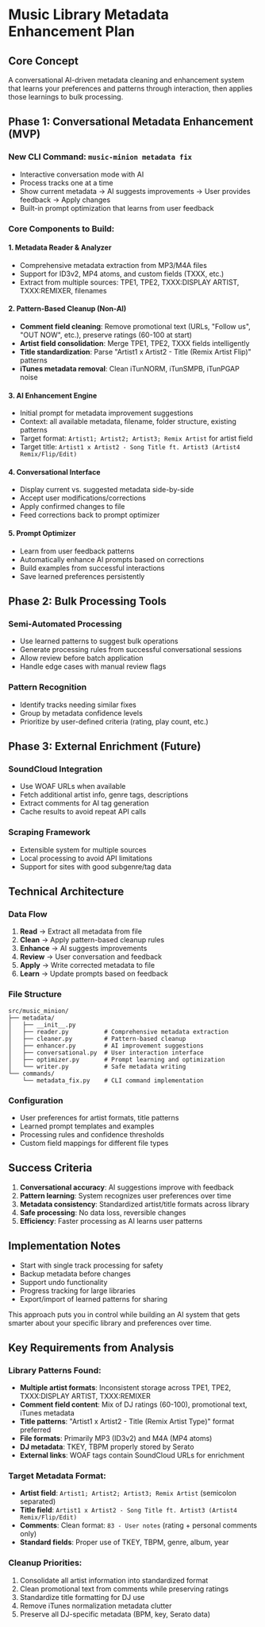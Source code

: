 # Music Library Metadata Enhancement Plan

## Core Concept
A conversational AI-driven metadata cleaning and enhancement system that learns your preferences and patterns through interaction, then applies those learnings to bulk processing.

## Phase 1: Conversational Metadata Enhancement (MVP)

### New CLI Command: `music-minion metadata fix`
- Interactive conversation mode with AI
- Process tracks one at a time
- Show current metadata → AI suggests improvements → User provides feedback → Apply changes
- Built-in prompt optimization that learns from user feedback

### Core Components to Build:

#### 1. **Metadata Reader & Analyzer**
- Comprehensive metadata extraction from MP3/M4A files
- Support for ID3v2, MP4 atoms, and custom fields (TXXX, etc.)
- Extract from multiple sources: TPE1, TPE2, TXXX:DISPLAY ARTIST, TXXX:REMIXER, filenames

#### 2. **Pattern-Based Cleanup (Non-AI)**
- **Comment field cleaning**: Remove promotional text (URLs, "Follow us", "OUT NOW", etc.), preserve ratings (60-100 at start)
- **Artist field consolidation**: Merge TPE1, TPE2, TXXX fields intelligently
- **Title standardization**: Parse "Artist1 x Artist2 - Title (Remix Artist Flip)" patterns
- **iTunes metadata removal**: Clean iTunNORM, iTunSMPB, iTunPGAP noise

#### 3. **AI Enhancement Engine**
- Initial prompt for metadata improvement suggestions
- Context: all available metadata, filename, folder structure, existing patterns
- Target format: `Artist1; Artist2; Artist3; Remix Artist` for artist field
- Target title: `Artist1 x Artist2 - Song Title ft. Artist3 (Artist4 Remix/Flip/Edit)`

#### 4. **Conversational Interface**
- Display current vs. suggested metadata side-by-side
- Accept user modifications/corrections
- Apply confirmed changes to file
- Feed corrections back to prompt optimizer

#### 5. **Prompt Optimizer**
- Learn from user feedback patterns
- Automatically enhance AI prompts based on corrections
- Build examples from successful interactions
- Save learned preferences persistently

## Phase 2: Bulk Processing Tools

### Semi-Automated Processing
- Use learned patterns to suggest bulk operations
- Generate processing rules from successful conversational sessions
- Allow review before batch application
- Handle edge cases with manual review flags

### Pattern Recognition
- Identify tracks needing similar fixes
- Group by metadata confidence levels
- Prioritize by user-defined criteria (rating, play count, etc.)

## Phase 3: External Enrichment (Future)

### SoundCloud Integration
- Use WOAF URLs when available
- Fetch additional artist info, genre tags, descriptions
- Extract comments for AI tag generation
- Cache results to avoid repeat API calls

### Scraping Framework
- Extensible system for multiple sources
- Local processing to avoid API limitations
- Support for sites with good subgenre/tag data

## Technical Architecture

### Data Flow
1. **Read** → Extract all metadata from file
2. **Clean** → Apply pattern-based cleanup rules
3. **Enhance** → AI suggests improvements
4. **Review** → User conversation and feedback
5. **Apply** → Write corrected metadata to file
6. **Learn** → Update prompts based on feedback

### File Structure
```
src/music_minion/
├── metadata/
│   ├── __init__.py
│   ├── reader.py          # Comprehensive metadata extraction
│   ├── cleaner.py         # Pattern-based cleanup
│   ├── enhancer.py        # AI improvement suggestions
│   ├── conversational.py  # User interaction interface
│   ├── optimizer.py       # Prompt learning and optimization
│   └── writer.py          # Safe metadata writing
└── commands/
    └── metadata_fix.py    # CLI command implementation
```

### Configuration
- User preferences for artist formats, title patterns
- Learned prompt templates and examples
- Processing rules and confidence thresholds
- Custom field mappings for different file types

## Success Criteria
1. **Conversational accuracy**: AI suggestions improve with feedback
2. **Pattern learning**: System recognizes user preferences over time
3. **Metadata consistency**: Standardized artist/title formats across library
4. **Safe processing**: No data loss, reversible changes
5. **Efficiency**: Faster processing as AI learns user patterns

## Implementation Notes
- Start with single track processing for safety
- Backup metadata before changes
- Support undo functionality
- Progress tracking for large libraries
- Export/import of learned patterns for sharing

This approach puts you in control while building an AI system that gets smarter about your specific library and preferences over time.

## Key Requirements from Analysis

### Library Patterns Found:
- **Multiple artist formats**: Inconsistent storage across TPE1, TPE2, TXXX:DISPLAY ARTIST, TXXX:REMIXER
- **Comment field content**: Mix of DJ ratings (60-100), promotional text, iTunes metadata
- **Title patterns**: "Artist1 x Artist2 - Title (Remix Artist Type)" format preferred
- **File formats**: Primarily MP3 (ID3v2) and M4A (MP4 atoms)
- **DJ metadata**: TKEY, TBPM properly stored by Serato
- **External links**: WOAF tags contain SoundCloud URLs for enrichment

### Target Metadata Format:
- **Artist field**: `Artist1; Artist2; Artist3; Remix Artist` (semicolon separated)
- **Title field**: `Artist1 x Artist2 - Song Title ft. Artist3 (Artist4 Remix/Flip/Edit)`
- **Comments**: Clean format: `83 - User notes` (rating + personal comments only)
- **Standard fields**: Proper use of TKEY, TBPM, genre, album, year

### Cleanup Priorities:
1. Consolidate all artist information into standardized format
2. Clean promotional text from comments while preserving ratings
3. Standardize title formatting for DJ use
4. Remove iTunes normalization metadata clutter
5. Preserve all DJ-specific metadata (BPM, key, Serato data)